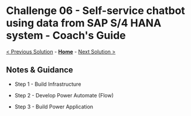 # Challenge 06 - Self-service chatbot using data from SAP S/4 HANA system - Coach's Guide

[< Previous Solution](./Solution-05.md) - **[Home](./README.md)** - [Next Solution >](./Solution-07.md)

## Notes & Guidance

- Step 1 - Build Infrastructure

- Step 2 - Develop Power Automate (Flow)

- Step 3 - Build Power Application
